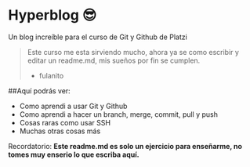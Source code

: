 # Hyperblog 😎
Un blog increíble para el curso de Git y Github de Platzi

>Este curso me esta sirviendo mucho, ahora ya se como escribir y editar un readme.md, mis sueños por fin se cumplen.
> - fulanito

##Aquí podrás ver:

* Como aprendi a usar Git y Github
* Como aprendi a hacer un branch, merge, commit, pull y push
* Cosas raras como usar SSH
* Muchas otras cosas más 

Recordatorio: **Este readme.md es solo un ejercicio para enseñarme, no  tomes muy enserio lo que escriba aquí.**
